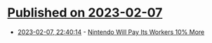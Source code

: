 # [Published on 2023-02-07](index.md)

* [2023-02-07, 22:40:14](https://news.ycombinator.com/item?id=34700883) - [Nintendo Will Pay Its Workers 10% More](https://www.gamespot.com/articles/nintendo-will-pay-its-workers-10-more/1100-6511268/)

